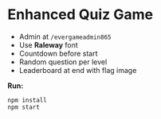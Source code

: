 # Enhanced Quiz Game

- Admin at `/evergameadmin865`
- Use **Raleway** font
- Countdown before start
- Random question per level
- Leaderboard at end with flag image

**Run:**
```
npm install
npm start
```
